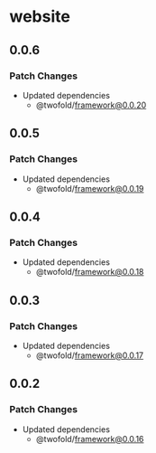 # website

## 0.0.6

### Patch Changes

- Updated dependencies
  - @twofold/framework@0.0.20

## 0.0.5

### Patch Changes

- Updated dependencies
  - @twofold/framework@0.0.19

## 0.0.4

### Patch Changes

- Updated dependencies
  - @twofold/framework@0.0.18

## 0.0.3

### Patch Changes

- Updated dependencies
  - @twofold/framework@0.0.17

## 0.0.2

### Patch Changes

- Updated dependencies
  - @twofold/framework@0.0.16
